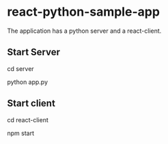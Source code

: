 # react-python-sample-app

The application has a python server and a react-client. 

## Start Server
cd server

python app.py

## Start client

cd react-client

npm start